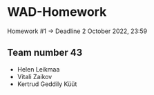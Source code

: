 # WAD-Homework

Homework #1 -> Deadline 2 October 2022, 23:59

## Team number 43

- Helen Leikmaa
- Vitali Zaikov
- Kertrud Geddily Küüt 
